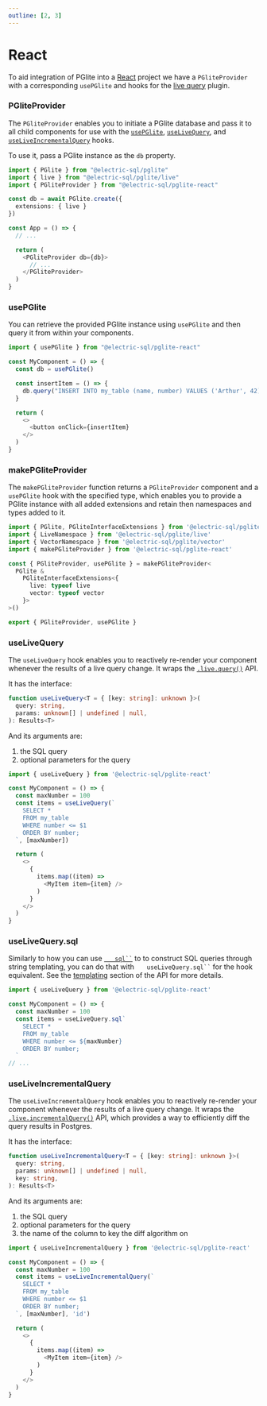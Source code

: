 ```yaml
---
outline: [2, 3]
---
```


# React

To aid integration of PGlite into a [React](https://react.dev/) project we have a `PGliteProvider` with a corresponding `usePGlite` and hooks for the [live query](../live-queries.md) plugin.

### PGliteProvider

The `PGliteProvider` enables you to initiate a PGlite database and pass it to all child components for use with the [`usePGlite`](#usepglite), [`useLiveQuery`](#uselivequery), and [`useLiveIncrementalQuery`](#useliveincrementalquery) hooks.

To use it, pass a PGlite instance as the `db` property.

```ts
import { PGlite } from "@electric-sql/pglite"
import { live } from "@electric-sql/pglite/live"
import { PGliteProvider } from "@electric-sql/pglite-react"

const db = await PGlite.create({
  extensions: { live }
})

const App = () => {
  // ...

  return (
    <PGliteProvider db={db}>
      // ...
    </PGliteProvider>
  )
}
```

### usePGlite

You can retrieve the provided PGlite instance using `usePGlite` and then query it from within your components.

```ts
import { usePGlite } from "@electric-sql/pglite-react"

const MyComponent = () => {
  const db = usePGlite()

  const insertItem = () => {
    db.query("INSERT INTO my_table (name, number) VALUES ('Arthur', 42);")
  }

  return (
    <>
      <button onClick={insertItem}
    </>
  )
}
```

### makePGliteProvider

The `makePGliteProvider` function returns a `PGliteProvider` component and a `usePGlite` hook with the specified type, which enables you to provide a PGlite instance with all added extensions and retain then namespaces and types added to it.

```ts
import { PGlite, PGliteInterfaceExtensions } from '@electric-sql/pglite'
import { LiveNamespace } from '@electric-sql/pglite/live'
import { VectorNamespace } from '@electric-sql/pglite/vector'
import { makePGliteProvider } from '@electric-sql/pglite-react'

const { PGliteProvider, usePGlite } = makePGliteProvider<
  PGlite &
    PGliteInterfaceExtensions<{
      live: typeof live
      vector: typeof vector
    }>
>()

export { PGliteProvider, usePGlite }
```

### useLiveQuery

The `useLiveQuery` hook enables you to reactively re-render your component whenever the results of a live query change. It wraps the [`.live.query()`](../live-queries.md#livequery) API.

It has the interface:

```ts
function useLiveQuery<T = { [key: string]: unknown }>(
  query: string,
  params: unknown[] | undefined | null,
): Results<T>
```

And its arguments are:

1. the SQL query
2. optional parameters for the query

```ts
import { useLiveQuery } from '@electric-sql/pglite-react'

const MyComponent = () => {
  const maxNumber = 100
  const items = useLiveQuery(`
    SELECT *
    FROM my_table
    WHERE number <= $1
    ORDER BY number;
  `, [maxNumber])

  return (
    <>
      {
        items.map((item) =>
          <MyItem item={item} />
        )
      }
    </>
  )
}
```

### useLiveQuery.sql

Similarly to how you can use [`    sql`` `](../api.md#sql) to to construct SQL queries through string templating, you can do that with `    useLiveQuery.sql`` ` for the hook equivalent. See the [templating](../api.md#tagged-template-queries) section of the API for more details.

```ts
import { useLiveQuery } from '@electric-sql/pglite-react'

const MyComponent = () => {
  const maxNumber = 100
  const items = useLiveQuery.sql`
    SELECT *
    FROM my_table
    WHERE number <= ${maxNumber}
    ORDER BY number;
  `
// ...
```

### useLiveIncrementalQuery

The `useLiveIncrementalQuery` hook enables you to reactively re-render your component whenever the results of a live query change. It wraps the [`.live.incrementalQuery()`](../live-queries.md#liveincrementalquery) API, which provides a way to efficiently diff the query results in Postgres.

It has the interface:

```ts
function useLiveIncrementalQuery<T = { [key: string]: unknown }>(
  query: string,
  params: unknown[] | undefined | null,
  key: string,
): Results<T>
```

And its arguments are:

1. the SQL query
2. optional parameters for the query
3. the name of the column to key the diff algorithm on

```ts
import { useLiveIncrementalQuery } from '@electric-sql/pglite-react'

const MyComponent = () => {
  const maxNumber = 100
  const items = useLiveIncrementalQuery(`
    SELECT *
    FROM my_table
    WHERE number <= $1
    ORDER BY number;
  `, [maxNumber], 'id')

  return (
    <>
      {
        items.map((item) =>
          <MyItem item={item} />
        )
      }
    </>
  )
}
```
